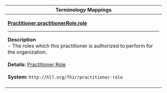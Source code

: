 |Terminology Mappings|
|---|
|<p>**[Practitioner.practitionerRole.role](https://hl7.org/fhir/DSTU2/practitioner-definitions.html#Practitioner.practitionerRole.role)**<hr>**Description**<br>- The roles which this practitioner is authorized to perform for the organization.<br><br>**Details:** [Practitioner Role](https://hl7.org/fhir/DSTU2/practitioner-definitions.html#Practitioner.practitionerRole.role)<br><br>**System:** `http://hl7.org/fhir/practitioner-role`<br><br>|
